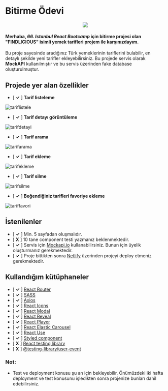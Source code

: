 # Bitirme Ödevi

<p align="center">
<img src="https://user-images.githubusercontent.com/45832621/102695822-d4c2ba80-423a-11eb-8ad9-4d575224c957.png">
</p>

#### Merhaba, _66. Istanbul React Bootcamp_ için bitirme projesi olan "FINDLICIOUS" isimli yemek tarifleri projem ile karşınızdayım.

Bu proje sayesinde aradığınız Türk yemeklerinin tariflerini bulabilir, en detaylı şekilde yeni tarifler ekleyebilirsiniz. Bu projede servis olarak **MockAPI** kullanılmıştır ve bu servis üzerinden fake database oluşturulmuştur.

## Projede yer alan özellikler

- [ **✓** ] **Tarif listeleme**

![tariflistele](https://user-images.githubusercontent.com/45832621/102696698-23735300-4241-11eb-97a0-2850f2833b09.gif)

- [ **✓** ] **Tarif detayı görüntüleme**

![tarifdetayi](https://user-images.githubusercontent.com/45832621/102696756-a98f9980-4241-11eb-918f-7ec12b772807.gif)

- [ **✓** ] **Tarif arama**

![tarifarama](https://user-images.githubusercontent.com/45832621/102696804-20c52d80-4242-11eb-8715-655d34c27db4.gif)

- [ **✓** ] **Tarif ekleme**

![tarifekleme](https://user-images.githubusercontent.com/45832621/102696955-3dae3080-4243-11eb-9ffc-e8cba1b6c25a.gif)

- [ **✓** ] **Tarif silme**

![tarifsilme](https://user-images.githubusercontent.com/45832621/102697056-c62cd100-4243-11eb-86b9-1b445b1c4c63.gif)

- [ **✓** ] **Beğendiğiniz tarifleri favoriye ekleme**

![tariffavori](https://user-images.githubusercontent.com/45832621/102697090-08eea900-4244-11eb-9729-1a2f013edf22.gif)

## İstenilenler

- [ **✓** ] Min. 5 sayfadan oluşmalıdır.
- [ **X** ] 10 tane component testi yazmanız beklenmektedir.
- [ **✓** ] Servis için [Mockapi.io](https://www.mockapi.io/) kullanabilirsiniz. Bunun için üyelik oluşturmanız gerekmektedir.
- [ **✓** ] Proje bittikten sonra [Netlify](https://www.netlify.com/) üzerinden projeyi deploy etmeniz gerekmektedir.

## Kullandığım kütüphaneler

- [ **✓** ] [React Router](https://www.npmjs.com/package/react-router)
- [ **✓** ] [SASS](https://www.npmjs.com/package/sass)
- [ **✓** ] [Axios](https://www.npmjs.com/package/axios)
- [ **✓** ] [React Icons](https://www.npmjs.com/package/react-icons)
- [ **✓** ] [React Modal](https://www.npmjs.com/package/react-modal)
- [ **✓** ] [React Reveal](https://www.npmjs.com/package/react-reveal)
- [ **✓** ] [React Player](https://www.npmjs.com/package/react-player)
- [ **✓** ] [React Elastic Carousel](https://www.npmjs.com/package/react-elastic-carousel)
- [ **✓** ] [React Use](https://www.npmjs.com/package/react-use)
- [ **✓** ] [Styled component](https://www.npmjs.com/package/styled-components)
- [ **X** ] [React testing library](https://www.npmjs.com/package/@testing-library/react)
- [ **X** ] [@testing-library/user-event](https://www.npmjs.com/package/@testing-library/user-event)

### Not:

- Test ve deployment konusu şu an için bekleyebilir. Önümüzdeki iki hafta deployment ve test konusunu işledikten sonra projenize bunları dahil edebilirsiniz.